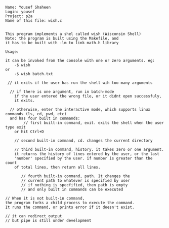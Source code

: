 
    Name: Yousef Shaheen
    Login: yousef
    Project: p2a
    Name of this file: wish.c
    
    
    This program implements a shel called wish (Wisconsin Shell)
    Note: the program is built using the Makefile, and
    it has to be built with -lm to link math.h library
    
    Usage:

	it can be invoked from the console with one or zero arguments. eg: 
		-$ wish 
	or 	
		-$ wish batch.txt

	 // it exits if the user has run the shell wih too many arguments

	  // if there is one argument, run in batch-mode
		if the user entered the wrong file, or it didnt open successfuly,
		it exits.

	  // otherwise, enter the interactive mode, which supports linux commands (ls, cd, pwd, etc)
	  and has four built in commands:
	        // first built-in command, exit. exits the shell when the user type exit
		or hit Ctrl+D
		
		// second built-in command, cd. changes the current directory 

		// third built-in command, history. it takes zero or one argument.
		it returns the history of lines entered by the user, or the last
		'number' specified by the user. if number is greater than the count
		of total lines, then return all lines.

	       // fourth built-in command, path. It changes the 
	       // current path to whatever is specified by user
	       // if nothing is specfified, then path is empty
	       // and only built in commands can be executed

	// When it is not built-in command, 
	the program forks a child process to execute the command.
	It runs the command, or prints error if it doesn't exist.
	
	// it can redirect output
	// but pipe is still under development

